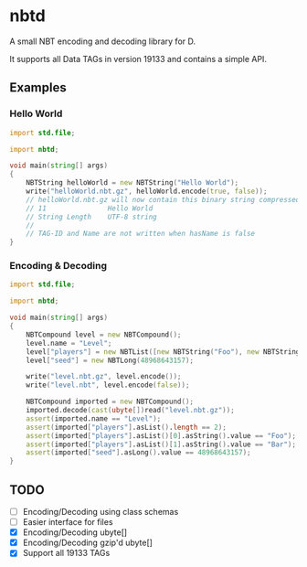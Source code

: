 # nbtd

A small NBT encoding and decoding library for D.

It supports all Data TAGs in version 19133 and contains a simple API.

## Examples

### Hello World

```D
import std.file;

import nbtd;

void main(string[] args)
{
	NBTString helloWorld = new NBTString("Hello World");
	write("helloWorld.nbt.gz", helloWorld.encode(true, false));
	// helloWorld.nbt.gz will now contain this binary string compressed:
	// 11               Hello World
	// String Length    UTF-8 string
	//
	// TAG-ID and Name are not written when hasName is false
}
```

### Encoding & Decoding

```D
import std.file;

import nbtd;

void main(string[] args)
{
	NBTCompound level = new NBTCompound();
	level.name = "Level";
	level["players"] = new NBTList([new NBTString("Foo"), new NBTString("Bar")]);
	level["seed"] = new NBTLong(48968643157);

	write("level.nbt.gz", level.encode());
	write("level.nbt", level.encode(false));

	NBTCompound imported = new NBTCompound();
	imported.decode(cast(ubyte[])read("level.nbt.gz"));
	assert(imported.name == "Level");
	assert(imported["players"].asList().length == 2);
	assert(imported["players"].asList()[0].asString().value == "Foo");
	assert(imported["players"].asList()[1].asString().value == "Bar");
	assert(imported["seed"].asLong().value == 48968643157);
}
```

## TODO

- [ ] Encoding/Decoding using class schemas
- [ ] Easier interface for files
- [x] Encoding/Decoding ubyte[]
- [x] Encoding/Decoding gzip'd ubyte[]
- [x] Support all 19133 TAGs
